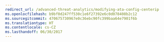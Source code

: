 ```yaml
---
redirect_url: /advanced-threat-analytics/modifying-ata-config-centerip
ms.openlocfilehash: b9bf0d247ff530c1e6f27392e6c0d078408b2c12
ms.sourcegitcommit: 470675730967e0c36ebc90fc399baa64e7901f6b
ms.translationtype: HT
ms.contentlocale: cs-CZ
ms.lasthandoff: 06/30/2017
---
```

